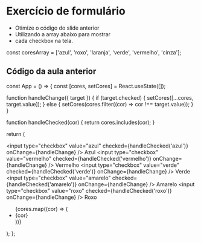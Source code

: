 # Exercício de formulário

- Otimize o código do slide anterior
- Utilizando a array abaixo para mostrar
- cada checkbox na tela.

const coresArray = ['azul', 'roxo', 'laranja', 'verde', 'vermelho', 'cinza'];

## Código da aula anterior

const App = () => {
  const [cores, setCores] = React.useState([]);

  function handleChange({ target }) {
    if (target.checked) {
      setCores([...cores, target.value]);
    } else {
      setCores(cores.filter((cor) => cor !== target.value));
    }
  }

  function handleChecked(cor) {
    return cores.includes(cor);
  }

  return (
    <form>
      <label>
        <input
          type="checkbox"
          value="azul"
          checked={handleChecked('azul')}
          onChange={handleChange}
        />
        Azul
      </label>
      <label>
        <input
          type="checkbox"
          value="vermelho"
          checked={handleChecked('vermelho')}
          onChange={handleChange}
        />
        Vermelho
      </label>
      <label>
        <input
          type="checkbox"
          value="verde"
          checked={handleChecked('verde')}
          onChange={handleChange}
        />
        Verde
      </label>
      <label>
        <input
          type="checkbox"
          value="amarelo"
          checked={handleChecked('amarelo')}
          onChange={handleChange}
        />
        Amarelo
      </label>
      <label>
        <input
          type="checkbox"
          value="roxo"
          checked={handleChecked('roxo')}
          onChange={handleChange}
        />
        Roxo
      </label>
      <ul>
        {cores.map((cor) => (
          <li key={cor}>{cor}</li>
        ))}
      </ul>
    </form>
  );
};
